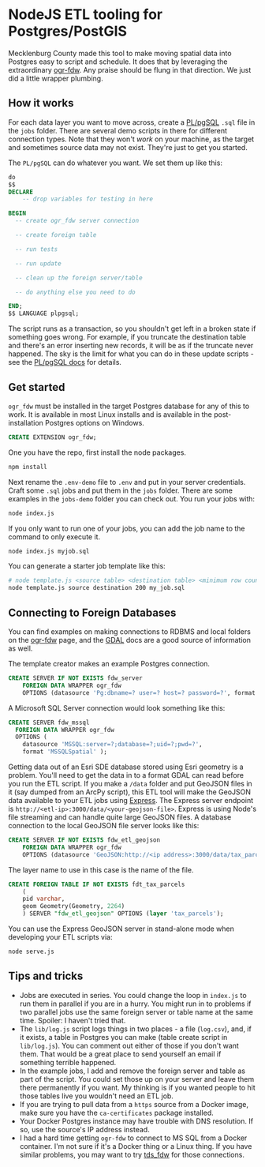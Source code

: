 # NodeJS ETL tooling for Postgres/PostGIS

Mecklenburg County made this tool to make moving spatial data into Postgres easy to script and schedule. It does that by leveraging the extraordinary [ogr-fdw](https://github.com/pramsey/pgsql-ogr-fdw). Any praise should be flung in that direction. We just did a little wrapper plumbing.

## How it works

For each data layer you want to move across, create a [PL/pgSQL](https://www.postgresql.org/docs/current/plpgsql.html) `.sql` file in the `jobs` folder. There are several demo scripts in there for different connection types. Note that they won't *work* on your machine, as the target and sometimes source data may not exist. They're just to get you started.

The `PL/pgSQL` can do whatever you want. We set them up like this:

```sql
do
$$
DECLARE
	-- drop variables for testing in here

BEGIN
  -- create ogr_fdw server connection

  -- create foreign table

  -- run tests

  -- run update

  -- clean up the foreign server/table

  -- do anything else you need to do

END;
$$ LANGUAGE plpgsql;
```

The script runs as a transaction, so you shouldn't get left in a broken state if something goes wrong. For example, if you truncate the destination table and there's an error inserting new records, it will be as if the truncate never happened. The sky is the limit for what you can do in these update scripts - see the [PL/pgSQL docs](https://www.postgresql.org/docs/current/plpgsql.html) for details.

## Get started

`ogr_fdw` must be installed in the target Postgres database for any of this to work. It is available in most Linux installs and is available in the post-installation Postgres options on Windows.

```sql
CREATE EXTENSION ogr_fdw;
```

One you have the repo, first install the node packages.

```bash
npm install
```

Next rename the `.env-demo` file to `.env` and put in your server credentials. Craft some `.sql` jobs and put them in the `jobs` folder. There are some examples in the `jobs-demo` folder you can check out. You run your jobs with:

```bash
node index.js
```

If you only want to run one of your jobs, you can add the job name to the command to only execute it.

```bash
node index.js myjob.sql
```

You can generate a starter job template like this:

```bash
# node template.js <source table> <destination table> <minimum row count> <output job name>
node template.js source destination 200 my_job.sql
```

## Connecting to Foreign Databases

You can find examples on making connections to RDBMS and local folders on the [ogr-fdw](https://github.com/pramsey/pgsql-ogr-fdw) page, and the [GDAL](https://gdal.org/) docs are a good source of information as well.

The template creator makes an example Postgres connection.

```sql Postgres
CREATE SERVER IF NOT EXISTS fdw_server
	FOREIGN DATA WRAPPER ogr_fdw
	OPTIONS (datasource 'Pg:dbname=? user=? host=? password=?', format 'PostgreSQL' );
```

A Microsoft SQL Server connection would look something like this:

```sql MSSQL
CREATE SERVER fdw_mssql
  FOREIGN DATA WRAPPER ogr_fdw
  OPTIONS (
    datasource 'MSSQL:server=?;database=?;uid=?;pwd=?',
    format 'MSSQLSpatial' );
```

Getting data out of an Esri SDE database stored using Esri geometry is a problem. You'll need to get the data in to a format GDAL can read before you run the ETL script. If you make a `/data` folder and put GeoJSON files in it (say dumped from an ArcPy script), this ETL tool will make the GeoJSON data available to your ETL jobs using [Express](http://expressjs.com/). The Express server endpoint is `http://<etl-ip>:3000/data/<your-geojson-file>`. Express is using Node's file streaming and can handle quite large GeoJSON files. A database connection to the local GeoJSON file server looks like this:

```sql GeoJSON
CREATE SERVER IF NOT EXISTS fdw_etl_geojson
	FOREIGN DATA WRAPPER ogr_fdw
	OPTIONS (datasource 'GeoJSON:http://<ip address>:3000/data/tax_parcels.geojson', format 'GeoJSON' );
```

The layer name to use in this case is the name of the file.

```sql GeoJSON Layer
CREATE FOREIGN TABLE IF NOT EXISTS fdt_tax_parcels
	(
    pid varchar,
    geom Geometry(Geometry, 2264)
	) SERVER "fdw_etl_geojson" OPTIONS (layer 'tax_parcels');
```

You can use the Express GeoJSON server in stand-alone mode when developing your ETL scripts via:

```bash
node serve.js
```


## Tips and tricks

* Jobs are executed in series. You could change the loop in `index.js` to run them in parallel if you are in a hurry. You might run in to problems if two parallel jobs use the same foreign server or table name at the same time. Spoiler: I haven't tried that.
* The `lib/log.js` script logs things in two places - a file (`log.csv`), and, if it exists, a table in Postgres you can make (table create script in `lib/log.js`). You can comment out either of those if you don't want them. That would be a great place to send yourself an email if something terrible happened.
* In the example jobs, I add and remove the foreign server and table as part of the script. You could set those up on your server and leave them there permanently if you want. My thinking is if you wanted people to hit those tables live you wouldn't need an ETL job.
* If you are trying to pull data from a `https` source from a Docker image, make sure you have the `ca-certificates` package installed.
* Your Docker Postgres instance may have trouble with DNS resolution. If so, use the source's IP address instead.
* I had a hard time getting `ogr-fdw` to connect to MS SQL from a Docker container. I'm not sure if it's a Docker thing or a Linux thing. If you have similar problems, you may want to try [tds_fdw](https://github.com/tds-fdw/tds_fdw) for those connections.
